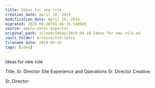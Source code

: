 ```yaml
---
title: Ideas for new role
creation_date: April 10, 2019
modification_date: April 10, 2019
migrated: 2025-09-20T01:46:15.548060
source: apple-notes-exporter
original_path: iCloud/Ideas/2019-04-10-Ideas for new role.md
vault_folder: Archive/old-notes
filename_date: 2019-04-10
tags: [idea]
---
```



Ideas for new role 

Title:
Sr. Director Site Experience and Operations
Sr. Director Creative  

Sr. Director 

